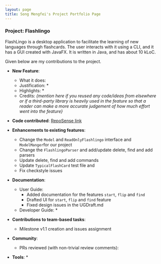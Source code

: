 ```yaml
---
layout: page
title: Song Mengfei's Project Portfolio Page
---
```


### Project: Flashlingo

FlashLingo is a desktop application to facilitate the learning of new languages through flashcards. The user interacts with it using a CLI, and it has a GUI created with JavaFX. It is written in Java, and has about 10 kLoC.

Given below are my contributions to the project.

* **New Feature**:
    * What it does:
    * Justification: *
    * Highlights: *
    * Credits: *{mention here if you reused any code/ideas from elsewhere or if a third-party library is heavily used in the feature so that a reader can make a more accurate judgement of how much effort went into the feature}*

* **Code contributed**: [RepoSense link](https://nus-cs2103-ay2324s1.github.io/tp-dashboard/?search=song-mengfei&breakdown=true)

* **Enhancements to existing features**:
    * Change the `Model` and `ReadOnlyFlashlingo` interface and `ModelManger`for our project
    * Change the `FlashlingoParser` and add/update delete, find and add parsers
    * Update delete, find and add commands
    * Update `TypicalFlashCard` test file and
    * Fix checkstyle issues

* **Documentation**:
    * User Guide:
        * Added documentation for the features `start`, `flip` and `find`
        * Drafted UI for `start`, `flip` and `find` feature
        * Fixed design issues in the UGDraft.md
    * Developer Guide:
        *

* **Contributions to team-based tasks**:
    * Milestone v1.1 creation and issues assignment
* **Community**:
    * PRs reviewed (with non-trivial review comments):

* **Tools**:
    *
